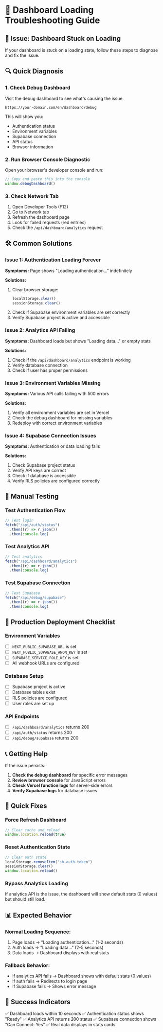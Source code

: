 # 🔧 Dashboard Loading Troubleshooting Guide

## 🚨 Issue: Dashboard Stuck on Loading

If your dashboard is stuck on a loading state, follow these steps to diagnose and fix the issue.

## 🔍 Quick Diagnosis

### 1. **Check Debug Dashboard**

Visit the debug dashboard to see what's causing the issue:

```
https://your-domain.com/en/dashboard/debug
```

This will show you:

- Authentication status
- Environment variables
- Supabase connection
- API status
- Browser information

### 2. **Run Browser Console Diagnostic**

Open your browser's developer console and run:

```javascript
// Copy and paste this into the console
window.debugDashboard()
```

### 3. **Check Network Tab**

1. Open Developer Tools (F12)
2. Go to Network tab
3. Refresh the dashboard page
4. Look for failed requests (red entries)
5. Check the `/api/dashboard/analytics` request

## 🛠️ Common Solutions

### **Issue 1: Authentication Loading Forever**

**Symptoms:** Page shows "Loading authentication..." indefinitely

**Solutions:**

1. Clear browser storage:
   ```javascript
   localStorage.clear()
   sessionStorage.clear()
   ```
2. Check if Supabase environment variables are set correctly
3. Verify Supabase project is active and accessible

### **Issue 2: Analytics API Failing**

**Symptoms:** Dashboard loads but shows "Loading data..." or empty stats

**Solutions:**

1. Check if the `/api/dashboard/analytics` endpoint is working
2. Verify database connection
3. Check if user has proper permissions

### **Issue 3: Environment Variables Missing**

**Symptoms:** Various API calls failing with 500 errors

**Solutions:**

1. Verify all environment variables are set in Vercel
2. Check the debug dashboard for missing variables
3. Redeploy with correct environment variables

### **Issue 4: Supabase Connection Issues**

**Symptoms:** Authentication or data loading fails

**Solutions:**

1. Check Supabase project status
2. Verify API keys are correct
3. Check if database is accessible
4. Verify RLS policies are configured correctly

## 🔧 Manual Testing

### **Test Authentication Flow**

```javascript
// Test login
fetch("/api/auth/status")
  .then((r) => r.json())
  .then(console.log)
```

### **Test Analytics API**

```javascript
// Test analytics
fetch("/api/dashboard/analytics")
  .then((r) => r.json())
  .then(console.log)
```

### **Test Supabase Connection**

```javascript
// Test Supabase
fetch("/api/debug/supabase")
  .then((r) => r.json())
  .then(console.log)
```

## 🚀 Production Deployment Checklist

### **Environment Variables**

- [ ] `NEXT_PUBLIC_SUPABASE_URL` is set
- [ ] `NEXT_PUBLIC_SUPABASE_ANON_KEY` is set
- [ ] `SUPABASE_SERVICE_ROLE_KEY` is set
- [ ] All webhook URLs are configured

### **Database Setup**

- [ ] Supabase project is active
- [ ] Database tables exist
- [ ] RLS policies are configured
- [ ] User roles are set up

### **API Endpoints**

- [ ] `/api/dashboard/analytics` returns 200
- [ ] `/api/auth/status` returns 200
- [ ] `/api/debug/supabase` returns 200

## 📞 Getting Help

If the issue persists:

1. **Check the debug dashboard** for specific error messages
2. **Review browser console** for JavaScript errors
3. **Check Vercel function logs** for server-side errors
4. **Verify Supabase logs** for database issues

## 🔄 Quick Fixes

### **Force Refresh Dashboard**

```javascript
// Clear cache and reload
window.location.reload(true)
```

### **Reset Authentication State**

```javascript
// Clear auth state
localStorage.removeItem("sb-auth-token")
sessionStorage.clear()
window.location.reload()
```

### **Bypass Analytics Loading**

If analytics API is the issue, the dashboard will show default stats (0 values) but should still load.

## 📊 Expected Behavior

### **Normal Loading Sequence:**

1. Page loads → "Loading authentication..." (1-2 seconds)
2. Auth loads → "Loading data..." (2-5 seconds)
3. Data loads → Dashboard displays with real stats

### **Fallback Behavior:**

- If analytics API fails → Dashboard shows with default stats (0 values)
- If auth fails → Redirects to login page
- If Supabase fails → Shows error message

## 🎯 Success Indicators

✅ Dashboard loads within 10 seconds
✅ Authentication status shows "Ready"
✅ Analytics API returns 200 status
✅ Supabase connection shows "Can Connect: Yes"
✅ Real data displays in stats cards
